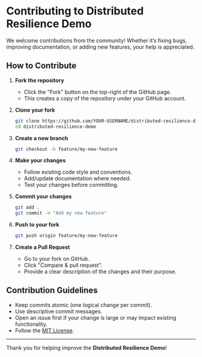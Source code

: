 # Contributing to Distributed Resilience Demo

We welcome contributions from the community! Whether it’s fixing bugs, improving documentation, or adding new features, your help is appreciated.

## How to Contribute

1. **Fork the repository**
   - Click the "Fork" button on the top-right of the GitHub page.
   - This creates a copy of the repository under your GitHub account.

2. **Clone your fork**
   ```bash
   git clone https://github.com/YOUR-USERNAME/distributed-resilience-demo.git
   cd distributed-resilience-demo
   ```

3. **Create a new branch**

   ```bash
   git checkout -b feature/my-new-feature
   ```

4. **Make your changes**

   * Follow existing code style and conventions.
   * Add/update documentation where needed.
   * Test your changes before committing.

5. **Commit your changes**

   ```bash
   git add .
   git commit -m "Add my new feature"
   ```

6. **Push to your fork**

   ```bash
   git push origin feature/my-new-feature
   ```

7. **Create a Pull Request**

   * Go to your fork on GitHub.
   * Click "Compare & pull request".
   * Provide a clear description of the changes and their purpose.

## Contribution Guidelines

* Keep commits atomic (one logical change per commit).
* Use descriptive commit messages.
* Open an issue first if your change is large or may impact existing functionality.
* Follow the [MIT License](LICENSE.md).

---

Thank you for helping improve the **Distributed Resilience Demo**!